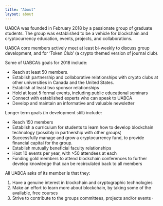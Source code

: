 ```yaml
---
title: "About"
layout: about
---
```


UABCA was founded in February 2018 by a passionate group of graduate students. The group was established to be a vehicle for blockchain and cryptocurrency education, events, projects, and collaborations. 

UABCA core members actively meet at least bi-weekly to discuss group development, and for ‘Token Club’ (a crypto themed version of journal club). 

Some of UABCA’s goals for 2018 include:
* Reach at least 50 members.
* Establish partnership and collaborative relationships with crypto clubs at other universities in Canada and the United States.
* Establish at least two sponsor relationships
* Hold at least 5 formal events, including public educational seminars
* Connect with established experts who can speak to UABCA
* Develop and maintain an informative and valuable newsletter


Longer term goals (in development still) include:
* Reach 150 members
* Establish a curriculum for students to learn how to develop blockchain technology (possibly in partnership with other groups)
* Successfully manage and grow a cryptocurrency fund, to provide financial capital for the group.
* Establish mutually beneficial faculty relationships
* Host 10 events per year, with >50 attendees at each
* Funding gold members to attend blockchain conferences to further develop knowledge that can be recirculated back to all members

All UABCA asks of its member is that they: 
1. Have a genuine interest in blockchain and cryptographic technologies 
2. Make an effort to learn more about blockchain, by taking some of the available, free courses 
3. Strive to contribute to the groups committees, projects and/or events
·      


